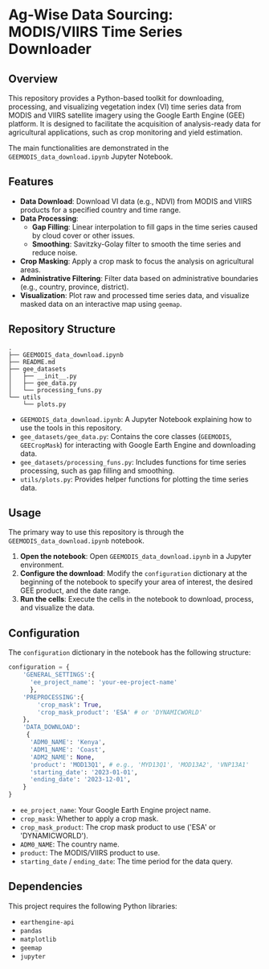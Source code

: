# Ag-Wise Data Sourcing: MODIS/VIIRS Time Series Downloader

## Overview

This repository provides a Python-based toolkit for downloading, processing, and visualizing vegetation index (VI) time series data from MODIS and VIIRS satellite imagery using the Google Earth Engine (GEE) platform. It is designed to facilitate the acquisition of analysis-ready data for agricultural applications, such as crop monitoring and yield estimation.

The main functionalities are demonstrated in the `GEEMODIS_data_download.ipynb` Jupyter Notebook.

## Features

*   **Data Download**: Download VI data (e.g., NDVI) from MODIS and VIIRS products for a specified country and time range.
*   **Data Processing**:
    *   **Gap Filling**: Linear interpolation to fill gaps in the time series caused by cloud cover or other issues.
    *   **Smoothing**: Savitzky-Golay filter to smooth the time series and reduce noise.
*   **Crop Masking**: Apply a crop mask to focus the analysis on agricultural areas.
*   **Administrative Filtering**: Filter data based on administrative boundaries (e.g., country, province, district).
*   **Visualization**: Plot raw and processed time series data, and visualize masked data on an interactive map using `geemap`.

## Repository Structure

```
.
├── GEEMODIS_data_download.ipynb
├── README.md
├── gee_datasets
│   ├── __init__.py
│   ├── gee_data.py
│   └── processing_funs.py
└── utils
    └── plots.py
```

*   `GEEMODIS_data_download.ipynb`: A Jupyter Notebook explaining how to use the tools in this repository.
*   `gee_datasets/gee_data.py`: Contains the core classes (`GEEMODIS`, `GEECropMask`) for interacting with Google Earth Engine and downloading data.
*   `gee_datasets/processing_funs.py`: Includes functions for time series processing, such as gap filling and smoothing.
*   `utils/plots.py`: Provides helper functions for plotting the time series data.

## Usage

The primary way to use this repository is through the `GEEMODIS_data_download.ipynb` notebook.

1.  **Open the notebook**: Open `GEEMODIS_data_download.ipynb` in a Jupyter environment.
2.  **Configure the download**: Modify the `configuration` dictionary at the beginning of the notebook to specify your area of interest, the desired GEE product, and the date range.
3.  **Run the cells**: Execute the cells in the notebook to download, process, and visualize the data.

## Configuration

The `configuration` dictionary in the notebook has the following structure:

```python
configuration = {
    'GENERAL_SETTINGS':{
      'ee_project_name': 'your-ee-project-name'
      },
    'PREPROCESSING':{
        'crop_mask': True,
        'crop_mask_product': 'ESA' # or 'DYNAMICWORLD'
    },
    'DATA_DOWNLOAD':
     {
      'ADM0_NAME': 'Kenya',
      'ADM1_NAME': 'Coast',
      'ADM2_NAME': None,
      'product': 'MOD13Q1', # e.g., 'MYD13Q1', 'MOD13A2', 'VNP13A1'
      'starting_date': '2023-01-01',
      'ending_date': '2023-12-01',
    }
}
```

*   `ee_project_name`: Your Google Earth Engine project name.
*   `crop_mask`: Whether to apply a crop mask.
*   `crop_mask_product`: The crop mask product to use ('ESA' or 'DYNAMICWORLD').
*   `ADM0_NAME`: The country name.
*   `product`: The MODIS/VIIRS product to use.
*   `starting_date` / `ending_date`: The time period for the data query.

## Dependencies

This project requires the following Python libraries:
*   `earthengine-api`
*   `pandas`
*   `matplotlib`
*   `geemap`
*   `jupyter`
